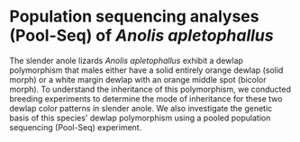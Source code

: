 # Population sequencing analyses (Pool-Seq) of _Anolis apletophallus_

The slender anole lizards _Anolis apletophallus_ exhibit a dewlap polymorphism that males either have a solid entirely orange dewlap (solid morph) or a white margin dewlap with an orange middle spot (bicolor morph). To understand the inheritance of this polymorphism, we conducted breeding experiments to determine the mode of inheritance for these two dewlap color patterns in slender anole. We also investigate the genetic basis of this species' dewlap polymorphism using a pooled population sequencing (Pool-Seq) experiment.

